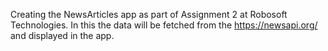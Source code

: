 Creating the NewsArticles app as part of Assignment 2 at Robosoft Technologies.
In this the data will be fetched from the https://newsapi.org/ and displayed in the app.